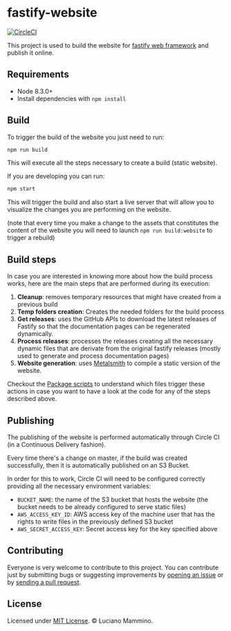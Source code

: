 # fastify-website

[![CircleCI](https://circleci.com/gh/fastify/website.svg?style=shield)](https://circleci.com/gh/fastify/website)

This project is used to build the website for [fastify web framework](https://github.com/fastify/fastify) and publish it online.


## Requirements

 - Node 8.3.0+
 - Install dependencies with `npm install`


## Build

To trigger the build of the website you just need to run:

```bash
npm run build
```

This will execute all the steps necessary to create a build (static website).

If you are developing you can run:

```bash
npm start
```

This will trigger the build and also start a live server that will allow you to visualize the changes you are performing on the website.

(note that every time you make a change to the assets that constitutes the content of the website you will need to launch `npm run build:website` to trigger a rebuild)


## Build steps

In case you are interested in knowing more about how the build process works, here are the main steps that are performed during its execution:

  1. **Cleanup**: removes temporary resources that might have created from a previous build
  2. **Temp folders creation**: Creates the needed folders for the build process
  3. **Get releases**: uses the GitHub APIs to download the latest releases of Fastify so that the documentation pages can be regenerated dynamically.
  4. **Process releases**: processes the releases creating all the necessary dynamic files that are derivate from the original fastify releases (mostly used to generate and process documentation pages)
  5. **Website generation**: uses [Metalsmith](http://www.metalsmith.io/) to compile a static version of the website.

Checkout the [Package scripts](package.json) to understand which files trigger these actions in case you want to have a look at the code for any of the steps described above.


## Publishing

The publishing of the website is performed automatically through Circle CI (in a Continuous Delivery fashion).

Every time there's a change on master, if the build was created successfully, then it is automatically published on an S3 Bucket.

In order for this to work, Circle CI will need to be configured correctly providing all the necessary environment variables:

 - `BUCKET_NAME`: the name of the S3 bucket that hosts the website (the bucket needs to be already configured to serve static files)
 - `AWS_ACCESS_KEY_ID`: AWS access key of the machine user that has the rights to write files in the previously defined S3 bucket
 - `AWS_SECRET_ACCESS_KEY`: Secret access key for the key specified above


## Contributing

Everyone is very welcome to contribute to this project.
You can contribute just by submitting bugs or suggesting improvements by
[opening an issue](issues) or by [sending a pull request](pulls).


## License
Licensed under [MIT License](LICENSE). © Luciano Mammino.
